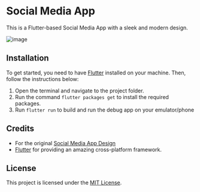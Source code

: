 # Social Media App

This is a Flutter-based Social Media App with a sleek and modern design.

![image](https://user-images.githubusercontent.com/67297759/190063284-25aac6bf-c869-4925-be56-83117027e207.png)

## Installation
To get started, you need to have [Flutter](https://flutter.dev/docs/get-started/install) installed on your machine. Then, follow the instructions below:

1. Open the terminal and navigate to the project folder.
2. Run the command `flutter packages get` to install the required packages.
3. Run `flutter run` to build and run the debug app on your emulator/phone

## Credits

- For the original [Social Media App Design](https://dribbble.com/shots/15468493-Social-Media-App)
- [Flutter](https://flutter.dev) for providing an amazing cross-platform framework.

## License

This project is licensed under the [MIT License](https://github.com/rrdhoi/SocialMediaApp/blob/master/LICENSE).
